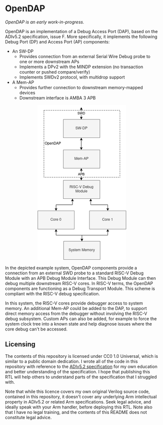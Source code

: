 OpenDAP
=======

*OpenDAP is an early work-in-progress.*

OpenDAP is an implementation of a Debug Access Port (DAP), based on the ADIv5.2 specification, issue F. More specifically, it implements the following Debug Port (DP) and Access Port (AP) components:

- An SW-DP
	- Provides connection from an external Serial Wire Debug probe to one or more downstream APs
	- Implements a DPv2 with the MINDP extension (no transaction counter or pushed compare/verify)
	- Implements SWDv2 protocol, with multidrop support
- A Mem-AP
	- Provides further connection to downstream memory-mapped devices
	- Downstream interface is AMBA 3 APB

<p align="center"><img alt="A block diagram. At the top is a DP, with an SWD connection to the outside world. Below this, connected via a stripped-down APB interface, is a Mem-AP. This is connected with APB to a Debug Module box, which is then connected using some unspecified interface to a pair of RISC-V cores." src="doc/example_system_1.png"></p>

In the depicted example system, OpenDAP components provide a connection from an external SWD probe to a standard RISC-V Debug Module with an APB Debug Module Interface. This Debug Module can then debug multiple downstream RISC-V cores. In RISC-V terms, the OpenDAP components are functioning as a Debug Transport Module. This scheme is compliant with the RISC-V debug specification.

In this system, the RISC-V cores provide debugger access to system memory. An additional Mem-AP could be added to the DAP, to support direct memory access from the debugger without involving the RISC-V debug subsystem. Custom APs can also be added, for example to force the system clock tree into a known state and help diagnose issues where the core debug can't be accessed.

## Licensing

The contents of this repository is licensed under CC0 1.0 Universal, which is similar to a public domain dedication. I wrote all of the code in this repository with reference to the [ADIv5.2 specification](https://developer.arm.com/documentation/ihi0031/latest/) for my own education and better understanding of the specification. I hope that publishing this RTL will help others to understand parts of the specification that I struggled with.

Note that while this licence covers my own original Verilog source code, contained in this repository, it doesn't cover any underlying Arm intellectual property in ADIv5.2 or related Arm specifications. Seek legal advice, and ideally speak with your Arm handler, before deploying this RTL. Note also that I have no legal training, and the contents of this README does not constitute legal advice.
